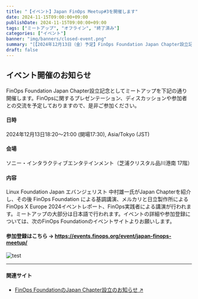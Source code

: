```yaml
---
title: "【イベント】Japan FinOps Meetup#3を開催します"
date: 2024-11-15T09:00:00+09:00
publishDate: 2024-11-15T09:00:00+09:00
tags: ["ミートアップ", "オフライン", "終了済み"]
categories: ["イベント"]
banner: "img/banners/closed-event.png"
summary: "[【2024年12月13日（金）予定】FinOps Foundation Japan Chapter設立記念として、日本で3回目となるFinOps Meetupを開催します。↗](https://events.finops.org/event/japan-finops-meetup/)"
draft: false
---
```


## イベント開催のお知らせ

FinOps Foundation Japan Chapter設立記念としてミートアップを下記の通り開催します。FinOpsに関するプレゼンテーション、ディスカッションや参加者との交流を予定しておりますので、是非ご参加ください。

#### 日時

2024年12月13日18:20～21:00 (開場17:30), Asia/Tokyo (JST)

#### 会場

ソニー・インタラクティブエンタテインメント（芝浦クリスタル品川港南 17階）

#### 内容

Linux Foundation Japan エバンジェリスト 中村雄一氏がJapan Chapterを紹介し、その後 FinOps Foundation による基調講演、メルカリと日立製作所によるFinOps X Europe 2024イベントレポート、FinOps実践者による講演が行われます。ミートアップの大部分は日本語で行われます。イベントの詳細や参加登録については、次のFinOps Foundationのイベントサイトよりお願いします。

#### 参加登録はこちら → https://events.finops.org/event/japan-finops-meetup/

![test](../../../../img/content/AdobeStock_262128399.jpeg)

---

#### 関連サイト

- [FinOps FoundationのJapan Chapter設立のお知らせ
↗](https://www.linuxfoundation.jp/blog/2024/11/launch-of-finops-foundation-japan-chapter-jp/)
